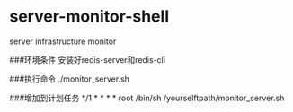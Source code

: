 # server-monitor-shell
server infrastructure monitor

###环境条件
   安装好redis-server和redis-cli
   
###执行命令
   ./monitor_server.sh
   
###增加到计划任务
    */1  *  *  *  * root /bin/sh /yourselftpath/monitor_server.sh
